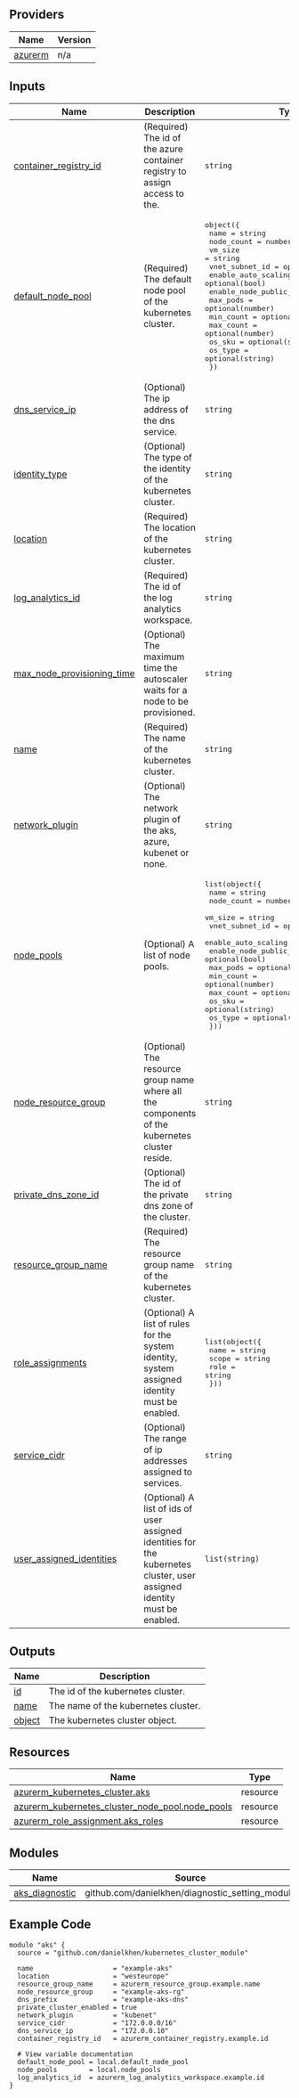 <!-- BEGIN_TF_DOCS -->

## Providers

| Name | Version |
|------|---------|
| <a name="provider_azurerm"></a> [azurerm](#provider\_azurerm) | n/a |

## Inputs

| Name | Description | Type | Default | Required |
|------|-------------|------|---------|:--------:|
| <a name="input_container_registry_id"></a> [container\_registry\_id](#input\_container\_registry\_id) | (Required) The id of the azure container registry to assign access to the. | `string` | n/a | yes |
| <a name="input_default_node_pool"></a> [default\_node\_pool](#input\_default\_node\_pool) | (Required) The default node pool of the kubernetes cluster. | <pre>object({<br>    name                  = string<br>    node_count            = number<br>    vm_size               = string<br>    vnet_subnet_id        = optional(string)<br>    enable_auto_scaling   = optional(bool)<br>    enable_node_public_ip = optional(bool)<br>    max_pods              = optional(number)<br>    min_count             = optional(number)<br>    max_count             = optional(number)<br>    os_sku                = optional(string)<br>    os_type               = optional(string)<br>  })</pre> | n/a | yes |
| <a name="input_dns_service_ip"></a> [dns\_service\_ip](#input\_dns\_service\_ip) | (Optional) The ip address of the dns service. | `string` | `null` | no |
| <a name="input_identity_type"></a> [identity\_type](#input\_identity\_type) | (Optional) The type of the identity of the kubernetes cluster. | `string` | `"None"` | no |
| <a name="input_location"></a> [location](#input\_location) | (Required) The location of the kubernetes cluster. | `string` | n/a | yes |
| <a name="input_log_analytics_id"></a> [log\_analytics\_id](#input\_log\_analytics\_id) | (Required) The id of the log analytics workspace. | `string` | n/a | yes |
| <a name="input_max_node_provisioning_time"></a> [max\_node\_provisioning\_time](#input\_max\_node\_provisioning\_time) | (Optional) The maximum time the autoscaler waits for a node to be provisioned. | `string` | `"15m"` | no |
| <a name="input_name"></a> [name](#input\_name) | (Required) The name of the kubernetes cluster. | `string` | n/a | yes |
| <a name="input_network_plugin"></a> [network\_plugin](#input\_network\_plugin) | (Optional) The network plugin of the aks, azure, kubenet or none. | `string` | `"none"` | no |
| <a name="input_node_pools"></a> [node\_pools](#input\_node\_pools) | (Optional) A list of node pools. | <pre>list(object({<br>    name                  = string<br>    node_count            = number<br>    vm_size               = string<br>    vnet_subnet_id        = optional(string)<br>    enable_auto_scaling   = optional(bool)<br>    enable_node_public_ip = optional(bool)<br>    max_pods              = optional(number)<br>    min_count             = optional(number)<br>    max_count             = optional(number)<br>    os_sku                = optional(string)<br>    os_type               = optional(string)<br>  }))</pre> | `[]` | no |
| <a name="input_node_resource_group"></a> [node\_resource\_group](#input\_node\_resource\_group) | (Optional) The resource group name where all the components of the kubernetes cluster reside. | `string` | `null` | no |
| <a name="input_private_dns_zone_id"></a> [private\_dns\_zone\_id](#input\_private\_dns\_zone\_id) | (Optional) The id of the private dns zone of the cluster. | `string` | `null` | no |
| <a name="input_resource_group_name"></a> [resource\_group\_name](#input\_resource\_group\_name) | (Required) The resource group name of the kubernetes cluster. | `string` | n/a | yes |
| <a name="input_role_assignments"></a> [role\_assignments](#input\_role\_assignments) | (Optional) A list of rules for the system identity, system assigned identity must be enabled. | <pre>list(object({<br>    name  = string<br>    scope = string<br>    role  = string<br>  }))</pre> | `[]` | no |
| <a name="input_service_cidr"></a> [service\_cidr](#input\_service\_cidr) | (Optional) The range of ip addresses assigned to services. | `string` | `null` | no |
| <a name="input_user_assigned_identities"></a> [user\_assigned\_identities](#input\_user\_assigned\_identities) | (Optional) A list of ids of user assigned identities for the kubernetes cluster, user assigned identity must be enabled. | `list(string)` | `null` | no |

## Outputs

| Name | Description |
|------|-------------|
| <a name="output_id"></a> [id](#output\_id) | The id of the kubernetes cluster. |
| <a name="output_name"></a> [name](#output\_name) | The name of the kubernetes cluster. |
| <a name="output_object"></a> [object](#output\_object) | The kubernetes cluster object. |

## Resources

| Name | Type |
|------|------|
| [azurerm_kubernetes_cluster.aks](https://registry.terraform.io/providers/hashicorp/azurerm/latest/docs/resources/kubernetes_cluster) | resource |
| [azurerm_kubernetes_cluster_node_pool.node_pools](https://registry.terraform.io/providers/hashicorp/azurerm/latest/docs/resources/kubernetes_cluster_node_pool) | resource |
| [azurerm_role_assignment.aks_roles](https://registry.terraform.io/providers/hashicorp/azurerm/latest/docs/resources/role_assignment) | resource |

## Modules

| Name | Source | Version |
|------|--------|---------|
| <a name="module_aks_diagnostic"></a> [aks\_diagnostic](#module\_aks\_diagnostic) | github.com/danielkhen/diagnostic_setting_module | n/a |

## Example Code

```hcl
module "aks" {
  source = "github.com/danielkhen/kubernetes_cluster_module"

  name                    = "example-aks"
  location                = "westeurope"
  resource_group_name     = azurerm_resource_group.example.name
  node_resource_group     = "example-aks-rg"
  dns_prefix              = "example-aks-dns"
  private_cluster_enabled = true
  network_plugin          = "kubenet"
  service_cidr            = "172.0.0.0/16"
  dns_service_ip          = "172.0.0.10"
  container_registry_id   = azurerm_container_registry.example.id

  # View variable documentation
  default_node_pool = local.default_node_pool
  node_pools        = local.node_pools
  log_analytics_id  = azurerm_log_analytics_workspace.example.id
}
```
<!-- END_TF_DOCS -->
